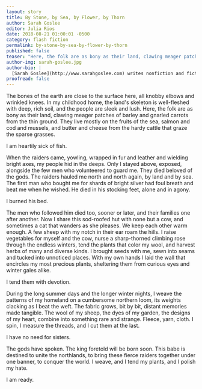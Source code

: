 ```yaml
---
layout: story
title: By Stone, by Sea, by Flower, by Thorn
author: Sarah Goslee
editor: Julia Rios
date: 2018-08-21 01:00:01 -0500
category: flash fiction
permalink: by-stone-by-sea-by-flower-by-thorn
published: false
teaser: "Here, the folk are as bony as their land, clawing meager patches of barley and gnarled carrots from the thin ground."
author-img: sarah-goslee.jpg
author-bio: |
  [Sarah Goslee](http://www.sarahgoslee.com) writes nonfiction and fiction about all sorts of things: ecology, weaving, unicorns, agriculture. She is on the fourth of her nine lives, and hopes the remaining five take a very long time to run out.
proofread: false
---
```


The bones of the earth are close to the surface here, all knobby elbows and wrinkled knees. In my childhood home, the land's skeleton is well-fleshed with deep, rich soil, and the people are sleek and lush. Here, the folk are as bony as their land, clawing meager patches of barley and gnarled carrots from the thin ground. They live mostly on the fruits of the sea, salmon and cod and mussels, and butter and cheese from the hardy cattle that graze the sparse grasses.

I am heartily sick of fish.

When the raiders came, yowling, wrapped in fur and leather and wielding bright axes, my people hid in the deeps. Only I stayed above, exposed, alongside the few men who volunteered to guard me. They died beloved of the gods. The raiders hauled me north and north again, by land and by sea. The first man who bought me for shards of bright silver had foul breath and beat me when he wished. He died in his stocking feet, alone and in agony.
 
I burned his bed.

The men who followed him died too, sooner or later, and their families one after another. Now I share this sod-roofed hut with none but a cow, and sometimes a cat that wanders as she pleases. We keep each other warm enough. A few sheep with my notch in their ear roam the hills. I raise vegetables for myself and the cow, nurse a sharp-thorned climbing rose through the endless winters, tend the plants that color my wool, and harvest herbs of many and diverse kinds. I brought seeds with me, sewn into seams and tucked into unnoticed places. With my own hands I laid the wall that encircles my most precious plants, sheltering them from curious eyes and winter gales alike.

I tend them with devotion.

During the long summer days and the longer winter nights, I weave the patterns of my homeland on a cumbersome northern loom, its weights clacking as I beat the weft. The fabric grows, bit by bit, distant memories made tangible. The wool of my sheep, the dyes of my garden, the designs of my heart, combine into something rare and strange. Fleece, yarn, cloth. I spin, I measure the threads, and I cut them at the last.

I have no need for sisters.
 
The gods have spoken. The king foretold will be born soon. This babe is destined to unite the northlands, to bring these fierce raiders together under one banner, to conquer the world. I weave, and I tend my plants, and I polish my hate.
 
I am ready.

